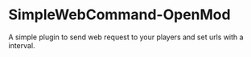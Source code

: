 # SimpleWebCommand-OpenMod
A simple plugin to send web request to your players and set urls with a interval.
